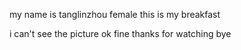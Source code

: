 my name is tanglinzhou 
female
this is my breakfast

i can't see the picture
ok fine
thanks for watching
bye